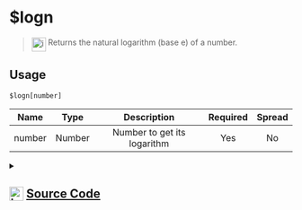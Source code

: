 # $logn
> <img align="top" src="https://upload.wikimedia.org/wikipedia/commons/thumb/e/e4/Infobox_info_icon.svg/160px-Infobox_info_icon.svg.png?20150409153300" alt="image" width="25" height="auto"> Returns the natural logarithm (base e) of a number.
## Usage
```
$logn[number]
```
| Name | Type | Description | Required | Spread
| :---: | :---: | :---: | :---: | :---: |
number | Number | Number to get its logarithm | Yes | No
<details>
<summary>
    
## <img align="top" src="https://cdn4.iconfinder.com/data/icons/iconsimple-logotypes/512/github-512.png" alt="image" width="25" height="auto">  [Source Code](https://github.com/tryforge/ForgeScript-V2/blob/main/src/native/logn.ts)
    
</summary>
    
```ts
import { ArgType, NativeFunction, Return } from "../structures"

export default new NativeFunction({
    name: "$logn",
    description: "Returns the natural logarithm (base e) of a number.",
    brackets: true,
    unwrap: true,
    args: [
        {
            name: "number",
            description: "Number to get its logarithm",
            rest: false,
            type: ArgType.Number,
            required: true
        }
    ],
    execute(ctx, [ n ]) {
        return Return.success(Math.log(n))
    },
})
```
    
</details>